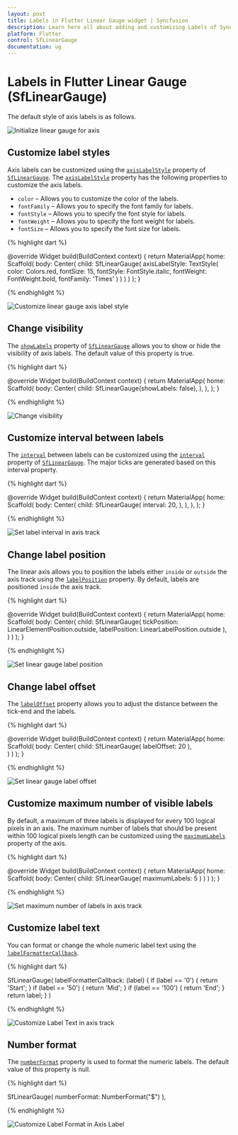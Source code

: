 ```yaml
---
layout: post
title: Labels in Flutter Linear Gauge widget | Syncfusion
description: Learn here all about adding and customizing Labels of Syncfusion Flutter Linear Gauge (SfLinearGauge) widget and more.
platform: Flutter
control: SfLinearGauge
documentation: ug
---
```


# Labels in Flutter Linear Gauge (SfLinearGauge)

The default style of axis labels is as follows.

![Initialize linear gauge for axis](images/getting-started/default_linear_gauge.png)

## Customize label styles

Axis labels can be customized using the [`axisLabelStyle`](https://pub.dev/documentation/syncfusion_flutter_gauges/latest/gauges/SfLinearGauge/axisLabelStyle.html) property of [`SfLinearGauge`](https://pub.dev/documentation/syncfusion_flutter_gauges/latest/gauges/SfLinearGauge-class.html). The [`axisLabelStyle`](https://pub.dev/documentation/syncfusion_flutter_gauges/latest/gauges/SfLinearGauge/axisLabelStyle.html) property has the following properties to customize the axis labels.

* `color` – Allows you to customize the color of the labels.
* `fontFamily` – Allows you to specify the font family for labels.
* `fontStyle` – Allows you to specify the font style for labels.
* `fontWeight` – Allows you to specify the font weight for labels.
* `fontSize` – Allows you to specify the font size for labels.

{% highlight dart %} 

  @override
  Widget build(BuildContext context) {
    return MaterialApp(
      home: Scaffold(
        body: Center(
          child: SfLinearGauge(
            axisLabelStyle: TextStyle(
              color: Colors.red,
              fontSize: 15,
              fontStyle: FontStyle.italic,
              fontWeight: FontWeight.bold,
              fontFamily: 'Times'
            )
          )
        )
      )
    );
  }

{% endhighlight %}

![Customize linear gauge axis label style](images/axis-labels/customize_label_style.png)

## Change visibility

The [`showLabels`](https://pub.dev/documentation/syncfusion_flutter_gauges/latest/gauges/SfLinearGauge/showLabels.html) property of [`SfLinearGauge`](https://pub.dev/documentation/syncfusion_flutter_gauges/latest/gauges/SfLinearGauge-class.html) allows you to show or hide the visibility of axis labels. The default value of this property is true.

{% highlight dart %} 

  @override
  Widget build(BuildContext context) {
    return MaterialApp(
      home: Scaffold(
        body: Center( 
          child: SfLinearGauge(showLabels: false),
        ),
      ),
    );
  }

{% endhighlight %}

![Change visibility](images/axis-labels/axis_label_visibility.png)

## Customize interval between labels

The [`interval`](https://pub.dev/documentation/syncfusion_flutter_gauges/latest/gauges/SfLinearGauge/interval.html) between labels can be customized using the [`interval`](https://pub.dev/documentation/syncfusion_flutter_gauges/latest/gauges/SfLinearGauge/interval.html) property of [`SfLinearGauge`](https://pub.dev/documentation/syncfusion_flutter_gauges/latest/gauges/SfLinearGauge-class.html). The major ticks are generated based on this interval property.

{% highlight dart %} 

  @override
  Widget build(BuildContext context) {
    return MaterialApp(
      home: Scaffold(
        body: Center( 
          child: SfLinearGauge(
            interval: 20,
          ),
        ),
      ),
    );
  }

{% endhighlight %}

![Set label interval in axis track](images/axis-labels/axis_label_interval.png)

## Change label position

The linear axis allows you to position the labels either `inside` or `outside` the axis track using the [`labelPosition`](https://pub.dev/documentation/syncfusion_flutter_gauges/latest/gauges/SfLinearGauge/labelPosition.html) property. By default, labels are positioned `inside` the axis track.

{% highlight dart %} 

  @override
  Widget build(BuildContext context) {
    return MaterialApp(
      home: Scaffold(
        body: Center(
          child: SfLinearGauge(
            tickPosition: LinearElementPosition.outside,
            labelPosition: LinearLabelPosition.outside
          ),
        )
      )
    );
  }

{% endhighlight %}

![Set linear gauge label position](images/axis-labels/label-placement.png)


## Change label offset

The [`labelOffset`](https://pub.dev/documentation/syncfusion_flutter_gauges/latest/gauges/SfLinearGauge/labelOffset.html) property allows you to adjust the distance between the tick-end and the labels. 

{% highlight dart %} 

  @override
  Widget build(BuildContext context) {
    return MaterialApp(
      home: Scaffold(
        body: Center(
          child: SfLinearGauge(
            labelOffset: 20
          ),            
        )
      )
    );
  }

{% endhighlight %}

![Set linear gauge label offset](images/axis-labels/label_offset.png)

##  Customize maximum number of visible labels

By default, a maximum of three labels is displayed for every 100 logical pixels in an axis. The maximum number of labels that should be present within 100 logical pixels length can be customized using the [`maximumLabels`](https://pub.dev/documentation/syncfusion_flutter_gauges/latest/gauges/SfLinearGauge/maximumLabels.html) property of the axis. 

{% highlight dart %} 

  @override
  Widget build(BuildContext context) {
    return MaterialApp(
      home: Scaffold(
        body: Center(
          child: SfLinearGauge(
            maximumLabels: 5
          )
        )
      )
    );
  }

{% endhighlight %}

![Set maximum number of labels in axis track](images/axis-labels/axis_label_visibility.png)

## Customize label text

You can format or change the whole numeric label text using the [`labelFormatterCallback`](https://pub.dev/documentation/syncfusion_flutter_gauges/latest/gauges/SfLinearGauge/labelFormatterCallback.html).

{% highlight dart %}

  SfLinearGauge(
    labelFormatterCallback: (label) {
      if (label == '0') {
        return 'Start';
      }
      if (label == '50') {
        return 'Mid';
      }
      if (label == '100') {
        return 'End';
      }
      return label;
    }
  )

{% endhighlight %}

![Customize Label Text in axis track](images/axis-labels/custom_label_text.png)

## Number format

The [`numberFormat`](https://pub.dev/documentation/syncfusion_flutter_gauges/latest/gauges/SfLinearGauge/numberFormat.html) property is used to format the numeric labels. The default value of this property is null.


{% highlight dart %}

  SfLinearGauge(
    numberFormat: NumberFormat("\$")
  ),

{% endhighlight %}

![Customize Label Format in Axis Label](images/axis-labels/axis_label_number_format.png)